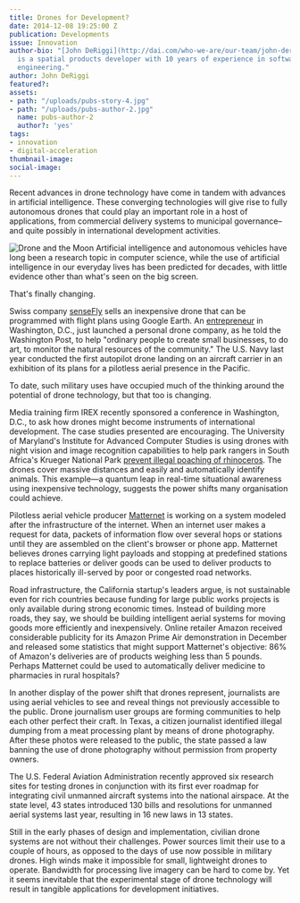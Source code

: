 ```yaml
---
title: Drones for Development?
date: 2014-12-08 19:25:00 Z
publication: Developments
issue: Innovation
author-bio: "[John DeRiggi](http://dai.com/who-we-are/our-team/john-deriggi) of DAI
  is a spatial products developer with 10 years of experience in software and data
  engineering."
author: John DeRiggi
featured?: 
assets:
- path: "/uploads/pubs-story-4.jpg"
- path: "/uploads/pubs-author-2.jpg"
  name: pubs-author-2
  author?: 'yes'
tags:
- innovation
- digital-acceleration
thumbnail-image:
social-image:
---
```


Recent advances in drone technology have come in tandem with advances in artificial intelligence. These converging technologies will give rise to fully autonomous drones that could play an important role in a host of applications, from commercial delivery systems to municipal governance–and quite possibly in international development activities.



![Drone and the Moon](/uploads/pubs-story-4.jpg "Photo credit: flickr.com/photos/69214385@N04") 
Artificial intelligence and autonomous vehicles have long been a research topic in computer science, while the use of artificial intelligence in our everyday lives has been predicted for decades, with little evidence other than what's seen on the big screen.

That's finally changing.

Swiss company <a href="https://www.sensefly.com/home.html">senseFly</a> sells an inexpensive drone that can be programmed with flight plans using Google Earth. An <a href="http://www.washingtonpost.com/blogs/local/wp/2014/01/21/d-c-area-drone-startup-introduces-the-pocket-drone/">entrepreneur</a> in Washington, D.C., just launched a personal drone company, as he told the Washington Post, to help "ordinary people to create small businesses, to do art, to monitor the natural resources of the community." The U.S. Navy last year conducted the first autopilot drone landing on an aircraft carrier in an exhibition of its plans for a pilotless aerial presence in the Pacific.

To date, such military uses have occupied much of the thinking around the potential of drone technology, but that too is changing.

Media training firm IREX recently sponsored a conference in Washington, D.C., to ask how drones might become instruments of international development. The case studies presented are encouraging. The University of Maryland's Institute for Advanced Computer Studies is using drones with night vision and image recognition capabilities to help park rangers in South Africa's Krueger National Park <a href="http://cmns.umd.edu/news-events/features/1101">prevent illegal poaching of rhinoceros</a>. The drones cover massive distances and easily and automatically identify animals. This example—a quantum leap in real-time situational awareness using inexpensive technology, suggests the power shifts many organisation could achieve.

Pilotless aerial vehicle producer <a href="http://matternet.us">Matternet</a> is working on a system modeled after the infrastructure of the internet. When an internet user makes a request for data, packets of information flow over several hops or stations until they are assembled on the client's browser or phone app. Matternet believes drones carrying light payloads and stopping at predefined stations to replace batteries or deliver goods can be used to deliver products to places historically ill-served by poor or congested road networks.

Road infrastructure, the California startup's leaders argue, is not sustainable even for rich countries because funding for large public works projects is only available during strong economic times. Instead of building more roads, they say, we should be building intelligent aerial systems for moving goods more efficiently and inexpensively. Online retailer Amazon received considerable publicity for its Amazon Prime Air demonstration in December and released some statistics that might support Matternet's objective: 86% of Amazon's deliveries are of products weighing less than 5 pounds. Perhaps Matternet could be used to automatically deliver medicine to pharmacies in rural hospitals?

In another display of the power shift that drones represent, journalists are using aerial vehicles to see and reveal things not previously accessible to the public. Drone journalism user groups are forming communities to help each other perfect their craft. In Texas, a citizen journalist identified illegal dumping from a meat processing plant by means of drone photography. After these photos were released to the public, the state passed a law banning the use of drone photography without permission from property owners.

The U.S. Federal Aviation Administration recently approved six research sites for testing drones in conjunction with its first ever roadmap for integrating civil unmanned aircraft systems into the national airspace. At the state level, 43 states introduced 130 bills and resolutions for unmanned aerial systems last year, resulting in 16 new laws in 13 states.

Still in the early phases of design and implementation, civilian drone systems are not without their challenges. Power sources limit their use to a couple of hours, as opposed to the days of use now possible in military drones. High winds make it impossible for small, lightweight drones to operate. Bandwidth for processing live imagery can be hard to come by. Yet it seems inevitable that the experimental stage of drone technology will result in tangible applications for development initiatives.
